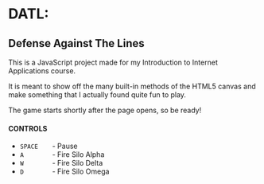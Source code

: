 
# DATL:

## Defense Against The Lines

This is a JavaScript project made for my Introduction to Internet Applications course.
 
It is meant to show off the many built-in methods of the HTML5 canvas and make something that I actually found quite fun to play.

The game starts shortly after the page opens, so be ready!

#### CONTROLS

- `SPACE	`- Pause
- `A		`- Fire Silo Alpha
- `W		`- Fire Silo Delta
- `D		`- Fire Silo Omega
